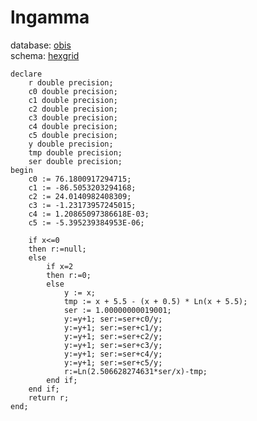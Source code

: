 # lngamma
database: [obis](../)  
schema: [hexgrid](hexgrid)  

    
    declare
        r double precision;
        c0 double precision;
        c1 double precision;
        c2 double precision;
        c3 double precision;
        c4 double precision;
        c5 double precision;
        y double precision;
        tmp double precision;
        ser double precision;
    begin
        c0 := 76.1800917294715;
        c1 := -86.5053203294168;
        c2 := 24.0140982408309;
        c3 := -1.23173957245015;
        c4 := 1.20865097386618E-03;
        c5 := -5.395239384953E-06;
    
        if x<=0
        then r:=null;
        else
            if x=2
            then r:=0;
            else
                y := x;
                tmp := x + 5.5 - (x + 0.5) * Ln(x + 5.5);
                ser := 1.00000000019001;
                y:=y+1; ser:=ser+c0/y;
                y:=y+1; ser:=ser+c1/y;
                y:=y+1; ser:=ser+c2/y;
                y:=y+1; ser:=ser+c3/y;
                y:=y+1; ser:=ser+c4/y;
                y:=y+1; ser:=ser+c5/y;
                r:=Ln(2.506628274631*ser/x)-tmp;
            end if;
        end if;
        return r;
    end;
    
